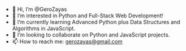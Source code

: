 - 👋 Hi, I’m @GeroZayas
- 👀 I’m interested in Python and Full-Stack Web Development!
- 🌱 I’m currently learning Advanced Python plus Data Structures and Algorithms in JavaScript.
- 💞️ I’m looking to collaborate on Python and JavaScript projects.
- 📫 How to reach me: gerozayas@gmail.com

<!---
GeroZayas/GeroZayas is a ✨ special ✨ repository because its `README.md` (this file) appears on your GitHub profile.
You can click the Preview link to take a look at your changes.
--->
